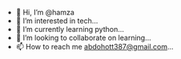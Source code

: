 - 👋 Hi, I’m @hamza
- 👀 I’m interested in tech...
- 🌱 I’m currently learning python...
- 💞️ I’m looking to collaborate on learning...
- 📫 How to reach me abdohott387@gmail.com...

<!---
abdo-67/abdo-67 is a ✨ special ✨ repository because its `README.md` (this file) appears on your GitHub profile.
You can click the Preview link to take a look at your changes.
--->

